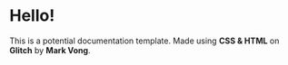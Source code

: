 # Hello!

This is a potential documentation template. Made using **CSS & HTML** on **Glitch** by **Mark Vong**.


